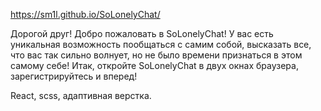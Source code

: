 https://sm1l.github.io/SoLonelyChat/

Дорогой друг!
Добро пожаловать в SoLonelyChat!
У вас есть уникальная возможность пообщаться с самим собой, высказать все, что вас так сильно волнует, но не было времени признаться в этом самому себе!
Итак, откройте SoLonelyChat в двух окнах браузера, зарегистрируйтесь и вперед!

React, scss, адаптивная верстка.
